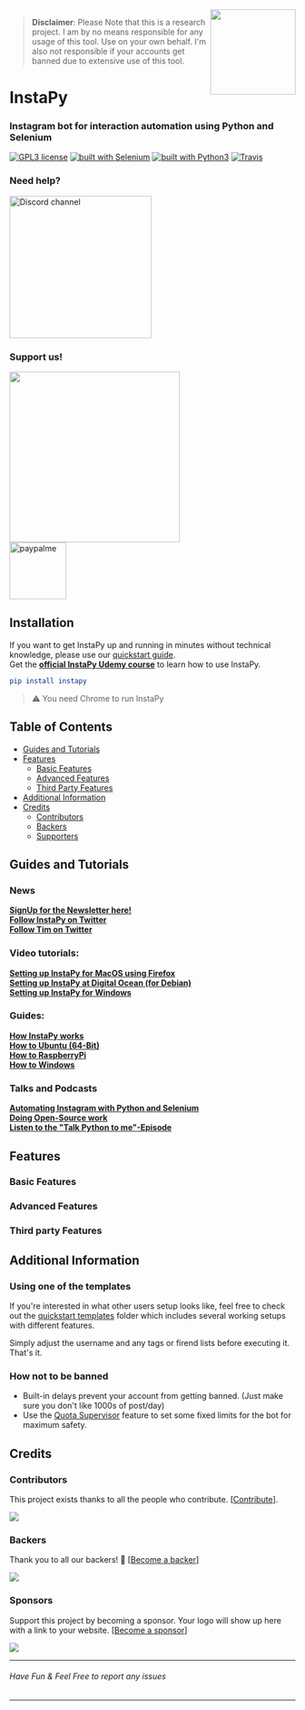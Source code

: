 <img src="https://i.imgur.com/sJzfZsL.jpg" width="150" align="right">

> **Disclaimer**: Please Note that this is a research project. I am by no means responsible for any usage of this tool. Use on your own behalf. I'm also not responsible if your accounts get banned due to extensive use of this tool.

# InstaPy   
### Instagram bot for interaction automation using Python and Selenium   
[![GPL3 license](https://img.shields.io/badge/license-GPLv3-blue.svg)](https://github.com/timgrossmann/InstaPy/blob/master/LICENSE)
[![built with Selenium](https://img.shields.io/badge/built%20with-Selenium-yellow.svg)](https://github.com/SeleniumHQ/selenium)
[![built with Python3](https://img.shields.io/badge/built%20with-Python3-red.svg)](https://www.python.org/)
[![Travis](https://img.shields.io/travis/rust-lang/rust.svg)](https://travis-ci.org/timgrossmann/InstaPy) 

### Need help?

<a href="https://discord.gg/FDETsht"><img alt="Discord channel" src="https://camo.githubusercontent.com/e4a739df27356a78e9cae2e2dda642d118567e7c/68747470733a2f2f737465616d63646e2d612e616b616d616968642e6e65742f737465616d636f6d6d756e6974792f7075626c69632f696d616765732f636c616e732f32373039303534312f386464356339303766326130656563623733646336613437373666633961323538373865626364642e706e67" width=250/></a>

### Support us!

<a href="https://opencollective.com/instapy/donate" target="_blank">
  <img src="https://opencollective.com/instapy/contribute/button@2x.png?color=blue" width=300 />
</a>    

<br />

<a href="https://www.paypal.me/supportInstaPy">
	<img alt="paypalme" src="http://codeinpython.com/tutorials/wp-content/uploads/2017/09/PayPal-ME-300x300.jpg.png" width=100/>
</a>

## Installation
If you want to get InstaPy up and running in minutes without technical knowledge, please use our [quickstart guide](https://github.com/InstaPy/instapy-quickstart).   
Get the **[official InstaPy Udemy course]()** to learn how to use InstaPy.

```elm
pip install instapy
```
> ⚠️ You need Chrome to run InstaPy

## Table of Contents
* [Guides and Tutorials]()      
* [Features]()   
  * [Basic Features]()   
  * [Advanced Features]()   
  * [Third Party Features]()   
* [Additional Information]()   
* [Credits]()    
  * [Contributors]()   
  * [Backers]()   
  * [Supporters]()   

## Guides and Tutorials
### News
**[SignUp for the Newsletter here!](http://eepurl.com/cZbV_v)**   
**[Follow InstaPy on Twitter](https://twitter.com/InstaPy)**   
**[Follow Tim on Twitter](https://twitter.com/timigrossmann)**   

### Video tutorials:
**[Setting up InstaPy for MacOS using Firefox](https://www.youtube.com/watch?v=A1a8J_IjSPs)**   
**[Setting up InstaPy at Digital Ocean (for Debian)](https://www.youtube.com/watch?v=2Ci-hXU1IEY)**   
**[Setting up InstaPy for Windows](https://www.youtube.com/watch?v=AOUraeus-XA)**   

### Guides:
**[How InstaPy works](https://medium.freecodecamp.com/my-open-source-instagram-bot-got-me-2-500-real-followers-for-5-in-server-costs-e40491358340)**   
**[How to Ubuntu (64-Bit)](./docs/How_To_DO_Ubuntu_on_Digital_Ocean.md)**      
**[How to RaspberryPi](./docs/How_to_Raspberry.md)**   
**[How to Windows](./docs/How_to_Windows.md)**   

### Talks and Podcasts
**[Automating Instagram with Python and Selenium](https://youtu.be/4TmKFZy-ioQ)**   
**[Doing Open-Source work](https://www.youtube.com/watch?v=A_UtST302Og)**   
**[Listen to the "Talk Python to me"-Episode](https://talkpython.fm/episodes/show/142/automating-the-web-with-selenium-and-instapy)**   


## Features
### Basic Features
### Advanced Features
### Third party Features


## Additional Information
### Using one of the templates

If you're interested in what other users setup looks like, feel free to check out the [quickstart templates](https://github.com/InstaPy/instapy-quickstart/tree/master/quickstart_templates) folder which includes several working setups with different features.

Simply adjust the username and any tags or firend lists before executing it.
That's it.

### How not to be banned
- Built-in delays prevent your account from getting banned. (Just make sure you don't like 1000s of post/day)
- Use the [Quota Supervisor]() feature to set some fixed limits for the bot for maximum safety.


## Credits
### Contributors

This project exists thanks to all the people who contribute. [[Contribute](https://github.com/timgrossmann/InstaPy/wiki/How-to-Contribute)].

<a href="graphs/contributors"><img src="https://opencollective.com/instapy/contributors.svg?width=890&button=false" /></a>

### Backers

Thank you to all our backers! 🙏 [[Become a backer](https://opencollective.com/instapy#backer)]

<a href="https://opencollective.com/instapy#backers" target="_blank"><img src="https://opencollective.com/instapy/backers.svg?width=890"></a>

### Sponsors

Support this project by becoming a sponsor. Your logo will show up here with a link to your website. [[Become a sponsor](https://opencollective.com/instapy#sponsor)]

<a href="https://opencollective.com/instapy/sponsor/0/website" target="_blank"><img src="https://opencollective.com/instapy/sponsor/0/avatar.svg"></a>


---
###### Have Fun & Feel Free to report any issues  
---
